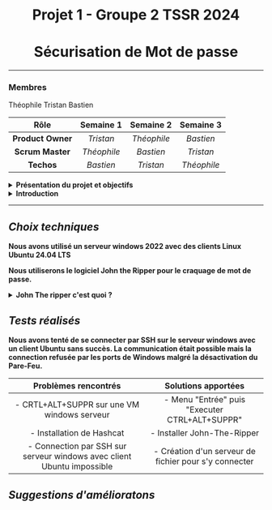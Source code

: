 <div align="center"><h1>Projet 1 - Groupe 2 TSSR 2024</h1></div>
<div align="center"><h1>Sécurisation de Mot de passe</h1></div>

<HR>

### Membres
Théophile Tristan Bastien

| Rôle | Semaine 1 | Semaine 2 | Semaine 3 |
| :-: |:-: |:-: |:-: |
| __Product Owner__ | *Tristan* | *Théophile* | *Bastien* |
| __Scrum Master__ | *Théophile* | *Bastien* | *Tristan* |
| __Techos__ | *Bastien* | *Tristan* | *Théophile* |

<details>
  
<summary><strong><front size="+5">Présentation du projet et objectifs</front></strong></summary>

- Monter un serveur
  
- Connecter un ou plusieurs client(s)

- Récupérer un fichier zippé chiffré sur le serveur
  
- Tester la robustesse du mot de passe à l'aide d'une attaque par dictionnaire
 


</details>

<details>
  <summary><strong> Introduction </summary>
    
> La sécurité des données est une chose essentielle dans la société moderne. Le mot de passe est la première couche de sécurité et elle se doit d'être robuste afin d'empêcher toute intrusion.
    De plus, l'accessibilité aux outils de piratage de mot de passe est ouvert à tous aujourd'hui et est devenu relativement simple pour une personne aguéri.

> C'est un enjeu majeur qui touche particuliers comme professionels et la sensibilisation sur ce sujet est primordiale.
  
  </details>




<HR>

## *__Choix techniques__*

Nous avons utilisé un serveur windows 2022 avec des clients Linux Ubuntu 24.04 LTS

Nous utiliserons le logiciel John the Ripper pour le craquage de mot de passe.

<details><summary><strong>John The ripper c'est quoi ?</strong></summary>
  
- JohnTheRipper est un outil de "cracking" de mots de passe, prenant en charge de nombreux algorithmes de "hash". La version "-jumbo" est une amélioration de cet outil, et permet, entre autres, de récupérer le "hash" des fichiers .zip
  
-  Mode "simple" : L'outil effectue quelques modifications sur le nom d'utilisateur afin de trouver le mot passe (Par exemple, si l'utilisateur s'appelle toto, l'outil essaierait les mots de passe "Wilder", "wilder123", "WiLdeR123', etc ...). Ce mode étant le plus rapide à effectuer, le mot de passe qui serait trouvé avec cette méthode serait un mauvais mot de passe.
  

- Mode incrémental (Ou attaque "brute force"): Dans ce mode, l'outil va essayer toutes les combinaisons de caractères possibles jusqu'à trouver le bon mot de passe. Cette technique est techniquement infaillible, bien que la robustesse du mot de passe influe grandement sur le temps de calcul nécessaire à le trouver. Afin d'augmenter la pertincence de l'algorithme, l'outil va implémenter la recherche des caractères par fréquence d'utilisation, pour rechercher en priorité les caractères les plus utilisés statistiquement.
  

- Attaque par dictionnaire : L'outil essaiera un à un tous les mots contenus dans une liste préalablement chargée (Par défault, la liste password.lst fournie contiens plus de 3000 mots), en leur appliquant les mêmes modifications que dans le mode "simple".
</details>

## *__Tests réalisés__*
Nous avons tenté de se connecter par SSH sur le serveur windows avec un client Ubuntu sans succès. La communication était possible mais la connection refusée par les ports de Windows malgré la désactivation du Pare-Feu. 

| Problèmes rencontrés | Solutions apportées |
| :-: |:-:   |
| - CRTL+ALT+SUPPR sur une VM windows serveur | - Menu "Entrée" puis "Executer CTRL+ALT+SUPPR" |
| - Installation de Hashcat | - Installer John-The-Ripper | 
| - Connection par SSH sur serveur windows avec client Ubuntu impossible | - Création d'un serveur de fichier pour s'y connecter|


## *__Suggestions d'amélioratons__*






